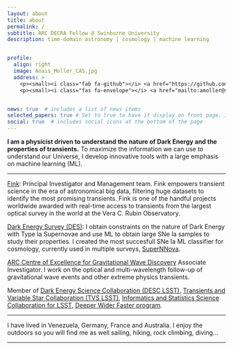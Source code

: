 ```yaml
---
layout: about
title: about
permalink: /
subtitle: ARC DECRA Fellow @ Swinburne University
description: time-domain astronomy | cosmology | machine learning


profile:
  align: right
  image: Anais_Moller_CAS.jpg
  address: >
    <p><small><i class="fab fa-github"></i> <a href="https://github.com/anaismoller"> @anaismoller</a></small></p>
    <p><small><i class="fas fa-envelope"></i> <a href="mailto:amoller@swin.edu.au">amoller@swin.edu.au</a></small></p>


news: true  # includes a list of news items
selected_papers: true # Set to true to have it display on front page. includes a list of papers marked as "selected={true}"
social: true  # includes social icons at the bottom of the page
---
```



**I am a physicist driven to understand the nature of Dark Energy and the properties of transients.** To maximize the information we can use to understand our Universe, I develop innovative tools with a large emphasis on machine learning (ML).

_ _ _ _ _
[Fink](http://fink-broker.org): Principal Investigator and Management team.
Fink empowers transient science in the era of astronomical big data, filtering huge datasets to identify the most promising transients. Fink is one of the handful projects worldwide awarded with real-time access to transients from the largest optical survey in the world at the Vera C. Rubin Observatory.

[Dark Energy Survey (DES)](http://www.darkenergysurvey.org): I obtain constraints on the nature of Dark Energy with Type Ia Supernovae and use ML to obtain large SNe Ia samples to study their properties. I created the most succesfull SNe Ia ML classifier for cosmology, currently used in multiple surveys, [SuperNNova](https://arxiv.org/abs/1901.06384). 

[ARC Centre of Excellence for Gravitational Wave Discovery](https://www.ozgrav.org) Associate Investigator. 
I  work on the optical and multi-wavelength follow-up of gravitational wave events and other extreme physics transients.

Member of [Dark Energy Science Collaboration (DESC LSST)](http://lsst-desc.org), [Transients and Variable Star Collaboration (TVS LSST)](https://lsst-tvssc.github.io), [Informatics and Statistics Science Collaboration for LSST](https://issc.science.lsst.org), [Deeper Wider Faster program](https://www.swinburne.edu.au/research/centres-groups-clinics/centre-for-astrophysics-supercomputing/our-research/data-intensive-astronomy-software-instrumentation/deeper-wider-faster-program/).


_ _ _ _ _


<p>I have lived in Venezuela, Germany, France and Australia. I enjoy the outdoors so you will find me as well sailing, hiking, rock climbing, diving... </p>

_ _ _ _ _

